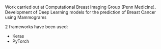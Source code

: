 Work carried out at Computational Breast Imaging Group (Penn Medicine). Development of Deep Learning models for the prediction of Breast Cancer using Mammograms

2 frameworks have been used:
* Keras
* PyTorch

